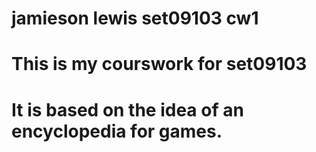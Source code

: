 # jamieson lewis set09103 cw1
# This is my courswork for set09103
# It is based on the idea of an encyclopedia for games.
